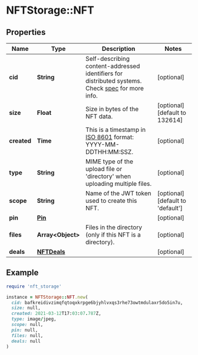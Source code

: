 # NFTStorage::NFT

## Properties

| Name | Type | Description | Notes |
| ---- | ---- | ----------- | ----- |
| **cid** | **String** | Self-describing content-addressed identifiers for distributed systems. Check [spec](https://github.com/multiformats/cid) for more info. | [optional] |
| **size** | **Float** | Size in bytes of the NFT data. | [optional][default to 132614] |
| **created** | **Time** | This is a timestamp in [ISO 8601](https://en.wikipedia.org/wiki/ISO_8601) format: YYYY-MM-DDTHH:MM:SSZ. | [optional] |
| **type** | **String** | MIME type of the upload file or &#39;directory&#39; when uploading multiple files. | [optional] |
| **scope** | **String** | Name of the JWT token used to create this NFT. | [optional][default to &#39;default&#39;] |
| **pin** | [**Pin**](Pin.md) |  | [optional] |
| **files** | **Array&lt;Object&gt;** | Files in the directory (only if this NFT is a directory). | [optional] |
| **deals** | [**NFTDeals**](NFTDeals.md) |  | [optional] |

## Example

```ruby
require 'nft_storage'

instance = NFTStorage::NFT.new(
  cid: bafkreidivzimqfqtoqxkrpge6bjyhlvxqs3rhe73owtmdulaxr5do5in7u,
  size: null,
  created: 2021-03-12T17:03:07.787Z,
  type: image/jpeg,
  scope: null,
  pin: null,
  files: null,
  deals: null
)
```

